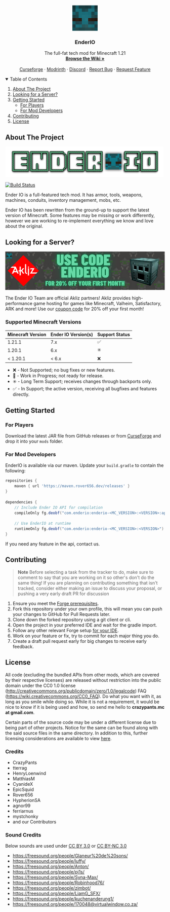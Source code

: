 <!-- Template credit: https://github.com/othneildrew/Best-README-Template -->

<!-- PROJECT LOGO -->
<br />
<p align="center">
  <a href="https://github.com/Rover656/EnderIO-Rewrite">
    <img src="img/enderface.png" alt="Logo" width="80" height="80">
  </a>

  <h3 align="center">EnderIO</h3>

  <p align="center">
    The full-fat tech mod for Minecraft 1.21
    <br />
    <a href="https://github.com/SleepyTrousers/EnderIO-Rewrite/wiki"><strong>Browse the Wiki »</strong></a>
    <br />
    <br />
    <a href="https://www.curseforge.com/minecraft/mc-mods/ender-io">Curseforge</a>
    ·
    <a href="https://modrinth.com/mod/enderio">Modrinth</a>
    ·
    <a href="https://discord.gg/sgYk3Jr">Discord</a>
    ·
    <a href="https://github.com/SleepyTrousers/EnderIO-Rewrite/issues/new?assignees=&labels=bug&template=bug_report.md&title=%5BBUG%5D+Short+problem+description">Report Bug</a>
    ·
    <a href="https://github.com/SleepyTrousers/EnderIO-Rewrite/issues/new?assignees=&labels=&template=feature_request.md&title=">Request Feature</a>
  </p>
</p>


<!-- TABLE OF CONTENTS -->
<details open="open">
  <summary>Table of Contents</summary>
  <ol>
    <li>
      <a href="#about-the-project">About The Project</a>
    </li>
      <li>
      <a href="#looking-for-a-server">Looking for a Server?</a>
    </li>
    <li>
      <a href="#getting-started">Getting Started</a>
      <ul>
        <li><a href="#for-players">For Players</a></li>
        <li><a href="#for-mod-developers">For Mod Developers</a></li>
      </ul>
    </li>
    <li><a href="#contributing">Contributing</a></li>
    <li><a href="#license">License</a></li>
  </ol>
</details>


<!-- ABOUT THE PROJECT -->
## About The Project

[![EnderIO Logo](img/logo.png)](https://www.curseforge.com/minecraft/mc-mods/ender-io)

[![Build Status](https://ci.tterrag.com/job/EnderIO-Modules/job/EnderIO-Hourly/badge/icon)](https://ci.tterrag.com/job/EnderIO-Modules/job/EnderIO-Hourly/)

Ender IO is a full-featured tech mod. It has armor, tools, weapons, machines, conduits, inventory management, mobs, etc.

Ender IO has been rewritten from the ground-up to support the latest version of Minecraft.
Some features may be missing or work differently, however we are working to re-implement everything we know and love about the original.

<!-- PARTNER BANNER -->
## Looking for a Server?

[![Akliz Official Partner](img/akliz_banner_enderio.png)](https://www.akliz.net/enderio)

The Ender IO Team are official Akliz partners! Akliz provides high-performance game hosting for games like Minecraft, Valheim, Satisfactory, ARK and more! Use our [coupon code](https://www.akliz.net/enderio) for 20% off your first month!

### Supported Minecraft Versions

| Minecraft Version | Ender IO Version(s) | Support Status |
|-------------------| ------------------- | -------------- |
| 1.21.1            | 7.x                 | ✅             |
| 1.20.1            | 6.x                 | ✳️             |
| < 1.20.1          | < 6.x               | ❌             |

- ❌ - Not Supported; no bug fixes or new features.
- 🚧 - Work in Progress; not ready for release.
- ✳️ - Long Term Support; receives changes through backports only.
- ✅ - In Support; the active version, receiving all bugfixes and features directly.

<!-- GETTING STARTED -->
## Getting Started

### For Players

Download the latest JAR file from GitHub releases or from [CurseForge](https://www.curseforge.com/minecraft/mc-mods/ender-io) and drop it into your `mods` folder.

### For Mod Developers

EnderIO is available via our maven.
Update your `build.gradle` to contain the following:

```groovy
repositories {
    maven { url 'https://maven.rover656.dev/releases' }
}

dependencies {
    // Include Ender IO API for compilation
    compileOnly fg.deobf("com.enderio:enderio-<MC_VERSION>:<VERSION>:api")
    
    // Use EnderIO at runtime
    runtimeOnly fg.deobf("com.enderio:enderio-<MC_VERSION>:<VERSION>")
}
```
If you need any feature in the api, contact us.

<!-- CONTRIBUTING -->
## Contributing

> **Note**
> Before selecting a task from the tracker to do, make sure to comment to say that you are working on it so other's don't do the same thing!
> If you are planning on contributing something that isn't tracked, consider either making an issue to discuss your proposal, or pushing a very early draft PR for discussion

1. Ensure you meet the [Forge prerequisites](https://docs.minecraftforge.net/en/latest/gettingstarted/#prerequisites).
1. Fork this repository under your own profile, this will mean you can push your changes to GitHub for Pull Requests later.
1. Clone down the forked repository using a git client or cli.
1. Open the project in your preferred IDE and wait for the gradle import.
1. Follow any other relevant Forge setup [for your IDE](https://docs.minecraftforge.net/en/latest/gettingstarted/#from-zero-to-modding).
1. Work on your feature or fix, try to commit for each major thing you do.
1. Create a draft pull request early for big changes to receive early feedback.


<!-- LICENSE -->
## License

All code (excluding the bundled APIs from other mods, which are covered by their respective licenses) are released without restriction into the public domain under the CC0 1.0 license (http://creativecommons.org/publicdomain/zero/1.0/legalcode) FAQ (https://wiki.creativecommons.org/CC0_FAQ).
Do what you want with it, as long as you smile while doing so. While it is not a requirement, it would be nice to know if it is being used and how, so send me hello to **crazypants.mc at gmail.com**.

Certain parts of the source code may be under a different license due to being part of other projects. Notice for the same can be found along with the said source files in the same directory. In addition to this, further licensing considerations are available to view [here](license).

### Credits
- CrazyPants
- tterrag
- HenryLoenwind
- MatthiasM
- CyanideX
- EpicSquid
- Rover656
- HypherionSA
- agnor99
- ferriarnus
- mystchonky
- and our Contributors

### Sound Credits

Below sounds are used under [CC BY 3.0](https://creativecommons.org/licenses/by/3.0/) or [CC BY-NC 3.0](https://creativecommons.org/licenses/by-nc/3.0/)

- https://freesound.org/people/Glaneur%20de%20sons/
- https://freesound.org/people/luffy/
- https://freesound.org/people/Anton/
- https://freesound.org/people/pj1s/
- https://freesound.org/people/Syna-Max/
- https://freesound.org/people/Robinhood76/
- https://freesound.org/people/zimbot/
- https://freesound.org/people/LiamG_SFX/
- https://freesound.org/people/kuchenanderung1/
- https://freesound.org/people/170048@virtualwindow.co.za/



<!-- MARKDOWN LINKS & IMAGES -->
<!-- https://www.markdownguide.org/basic-syntax/#reference-style-links -->

